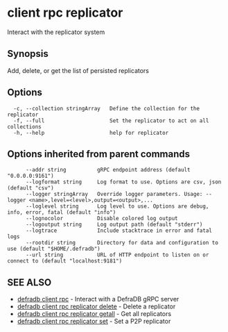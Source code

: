 # client rpc replicator

Interact with the replicator system

## Synopsis

Add, delete, or get the list of persisted replicators

## Options

```
  -c, --collection stringArray   Define the collection for the replicator
  -f, --full                     Set the replicator to act on all collections
  -h, --help                     help for replicator
```

## Options inherited from parent commands

```
      --addr string          gRPC endpoint address (default "0.0.0.0:9161")
      --logformat string     Log format to use. Options are csv, json (default "csv")
      --logger stringArray   Override logger parameters. Usage: --logger <name>,level=<level>,output=<output>,...
      --loglevel string      Log level to use. Options are debug, info, error, fatal (default "info")
      --lognocolor           Disable colored log output
      --logoutput string     Log output path (default "stderr")
      --logtrace             Include stacktrace in error and fatal logs
      --rootdir string       Directory for data and configuration to use (default "$HOME/.defradb")
      --url string           URL of HTTP endpoint to listen on or connect to (default "localhost:9181")
```

## SEE ALSO

* [defradb client rpc](defradb_client_rpc.md)	 - Interact with a DefraDB gRPC server
* [defradb client rpc replicator delete](defradb_client_rpc_replicator_delete.md)	 - Delete a replicator
* [defradb client rpc replicator getall](defradb_client_rpc_replicator_getall.md)	 - Get all replicators
* [defradb client rpc replicator set](defradb_client_rpc_replicator_set.md)	 - Set a P2P replicator

